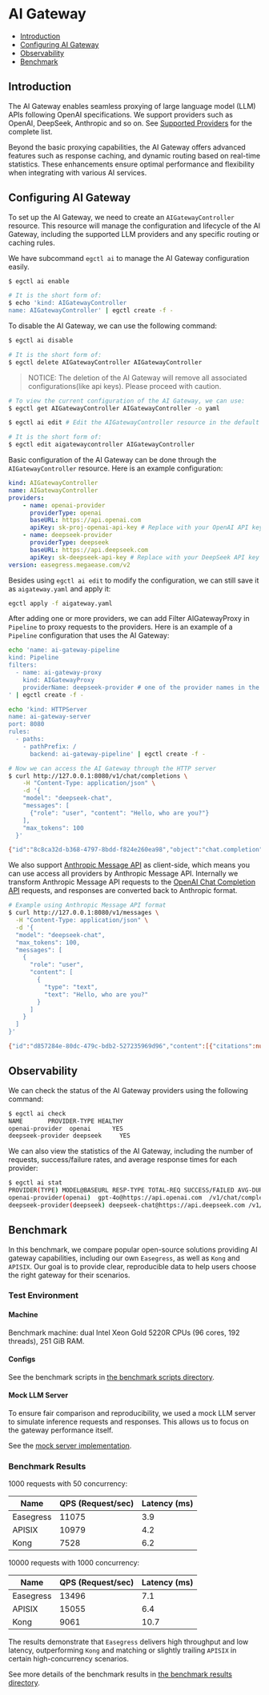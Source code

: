 # AI Gateway <!-- omit from toc -->

- [Introduction](#introduction)
- [Configuring AI Gateway](#configuring-ai-gateway)
- [Observability](#observability)
- [Benchmark](#benchmark)

## Introduction

The AI Gateway enables seamless proxying of large language model (LLM) APIs following OpenAI specifications. We support providers such as OpenAI, DeepSeek, Anthropic and so on. See [Supported Providers](../07.Reference/7.01.Controllers.md#supported-providers) for the complete list.

Beyond the basic proxying capabilities, the AI Gateway offers advanced features such as response caching, and dynamic routing based on real-time statistics. These enhancements ensure optimal performance and flexibility when integrating with various AI services.

## Configuring AI Gateway

To set up the AI Gateway, we need to create an `AIGatewayController` resource. This resource will manage the configuration and lifecycle of the AI Gateway, including the supported LLM providers and any specific routing or caching rules.

We have subcommand `egctl ai` to manage the AI Gateway configuration easily.

```bash
$ egctl ai enable

# It is the short form of:
$ echo 'kind: AIGatewayController
name: AIGatewayController' | egctl create -f -
```

To disable the AI Gateway, we can use the following command:

```bash
$ egctl ai disable

# It is the short form of:
$ egctl delete AIGatewayController AIGatewayController
```

> NOTICE: The deletion of the AI Gateway will remove all associated configurations(like api keys). Please proceed with caution.

```bash
# To view the current configuration of the AI Gateway, we can use:
$ egctl get AIGatewayController AIGatewayController -o yaml

$ egctl ai edit # Edit the AIGatewayController resource in the default editor.

# It is the short form of:
$ egctl edit aigatewaycontroller AIGatewayController
```

Basic configuration of the AI Gateway can be done through the `AIGatewayController` resource. Here is an example configuration:

```yaml
kind: AIGatewayController
name: AIGatewayController
providers:
    - name: openai-provider
      providerType: openai
      baseURL: https://api.openai.com
      apiKey: sk-proj-openai-api-key # Replace with your OpenAI API key
    - name: deepseek-provider
      providerType: deepseek
      baseURL: https://api.deepseek.com
      apiKey: sk-deepseek-api-key # Replace with your DeepSeek API key
version: easegress.megaease.com/v2
```

Besides using `egctl ai edit` to modify the configuration, we can still save it as `aigateway.yaml` and apply it:

```bash
egctl apply -f aigateway.yaml
```

After adding one or more providers, we can add Filter AIGatewayProxy in `Pipeline` to proxy requests to the providers. Here is an example of a `Pipeline` configuration that uses the AI Gateway:

```bash
echo 'name: ai-gateway-pipeline
kind: Pipeline
filters:
  - name: ai-gateway-proxy
    kind: AIGatewayProxy
    providerName: deepseek-provider # one of the provider names in the controller to use
' | egctl create -f -

echo 'kind: HTTPServer
name: ai-gateway-server
port: 8080
rules:
  - paths:
    - pathPrefix: /
      backend: ai-gateway-pipeline' | egctl create -f -

# Now we can access the AI Gateway through the HTTP server
$ curl http://127.0.0.1:8080/v1/chat/completions \
    -H "Content-Type: application/json" \
    -d '{
    "model": "deepseek-chat",
    "messages": [
      {"role": "user", "content": "Hello, who are you?"}
    ],
    "max_tokens": 100
  }'

{"id":"8c8ca32d-b368-4797-8bdd-f824e260ea98","object":"chat.completion","created":1753173468,"model":"deepseek-chat","choices":[{"index":0,"message":{"role":"assistant","content":"Hello! 😊 I'm DeepSeek Chat, your AI assistant created by DeepSeek. I'm here to help answer your questions, provide information, and assist with anything you need—whether it's learning, problem-solving, or just having a friendly chat! How can I help you today? 🚀"},"logprobs":null,"finish_reason":"stop"}],"usage":{"prompt_tokens":9,"completion_tokens":64,"total_tokens":73,"prompt_tokens_details":{"cached_tokens":0},"prompt_cache_hit_tokens":0,"prompt_cache_miss_tokens":9},"system_fingerprint":"fp_8802369eaa_prod0623_fp8_kvcache"}
```

We also support [Anthropic Message API](https://docs.anthropic.com/en/api/messages) as client-side, which means you can use access all providers by Anthropic Message API. Internally we transform Anthropic Message API requests to the [OpenAI Chat Completion API](https://platform.openai.com/docs/api-reference/chat/create) requests, and responses are converted back to Anthropic format.

```bash
# Example using Anthropic Message API format
$ curl http://127.0.0.1:8080/v1/messages \
  -H "Content-Type: application/json" \
  -d '{
  "model": "deepseek-chat",
  "max_tokens": 100,
  "messages": [
    {
      "role": "user",
      "content": [
        {
          "type": "text",
          "text": "Hello, who are you?"
        }
      ]
    }
  ]
}'

{"id":"d857284e-80dc-479c-bdb2-527235969d96","content":[{"citations":null,"text":"Hello! 😊 I'm DeepSeek Chat, your AI assistant created by DeepSeek. I'm here to help answer your questions, provide information, and assist with anything you need—whether it's learning something new, solving problems, or just having a fun conversation!  \n\nHow can I help you today? 🚀","type":"text","signature":"","thinking":"","data":"","id":"","input":null,"name":"","content":{"OfWebSearchResultBlockArray":null,"error_code":"","type":"web_search_tool_result_error"},"tool_use_id":""}],"model":"deepseek-chat","role":"assistant","stop_reason":"end_turn","stop_sequence":"","type":"message","usage":{"cache_creation_input_tokens":0,"cache_read_input_tokens":0,"input_tokens":9,"output_tokens":67,"server_tool_use":{"web_search_requests":0},"service_tier":"standard"}}
```

## Observability

We can check the status of the AI Gateway providers using the following command:

```bash
$ egctl ai check
NAME       PROVIDER-TYPE HEALTHY
openai-provider  openai      YES
deepseek-provider deepseek     YES
```

We can also view the statistics of the AI Gateway, including the number of requests, success/failure rates, and average response times for each provider:

```bash
$ egctl ai stat
PROVIDER(TYPE) MODEL@BASEURL RESP-TYPE TOTAL-REQ SUCCESS/FAILED AVG-DUR(ms) TOKENS(INPUT/OUTPUT)
openai-provider(openai)  gpt-4o@https://api.openai.com  /v1/chat/completions 2  2/0  1842  26/72
deepseek-provider(deepseek) deepseek-chat@https://api.deepseek.com /v1/chat/completions 2  2/0  107  18/177
```

## Benchmark

In this benchmark, we compare popular open-source solutions providing AI gateway capabilities, including our own `Easegress`, as well as `Kong` and `APISIX`. Our goal is to provide clear, reproducible data to help users choose the right gateway for their scenarios.

### Test Environment

#### Machine

Benchmark machine: dual Intel Xeon Gold 5220R CPUs (96 cores, 192 threads), 251 GiB RAM.

#### Configs

See the benchmark scripts in [the benchmark scripts directory](../../scripts/benchmark/aigateway).

#### Mock LLM Server

To ensure fair comparison and reproducibility, we used a mock LLM server to simulate inference requests and responses. This allows us to focus on the gateway performance itself.

See the [mock server implementation](../../scripts/benchmark/aigateway/llm/).

### Benchmark Results

1000 requests with 50 concurrency:

| Name | QPS (Request/sec) | Latency (ms) |
| ---- | ----------------- | ------------ |
| Easegress | 11075 | 3.9 |
| APISIX | 10979 | 4.2 |
| Kong | 7528 | 6.2 |

10000 requests with 1000 concurrency:

| Name | QPS (Request/sec) | Latency (ms) |
| ---- | ----------------- | ------------ |
| Easegress | 13496 | 7.1 |
| APISIX | 15055 | 6.4 |
| Kong | 9061 | 10.7 |

The results demonstrate that `Easegress` delivers high throughput and low latency, outperforming `Kong` and matching or slightly trailing `APISIX` in certain high-concurrency scenarios.

See more details of the benchmark results in [the benchmark results directory](../../scripts/benchmark/aigateway/result/).
